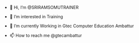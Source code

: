 - 👋 Hi, I’m @SRIRAMSOMUTRAINER
- 👀 I’m interested in Training 
- 🌱 I’m currently Working in Gtec Computer Education Ambattur 

- 📫 How to reach me @gtecambattur



<!---
SRIRAMSOMUTRAINER/SRIRAMSOMUTRAINER is a ✨ special ✨ repository because its `README.md` (this file) appears on your GitHub profile.
You can click the Preview link to take a look at your changes.
--->
